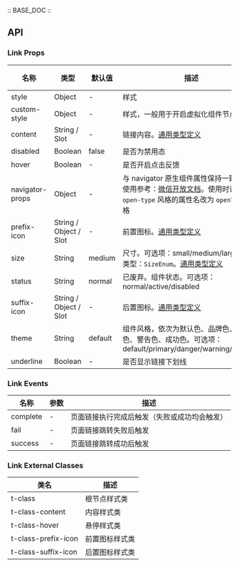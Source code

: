 :: BASE_DOC ::

## API


### Link Props

名称 | 类型 | 默认值 | 描述 | 必传
-- | -- | -- | -- | --
style | Object | - | 样式 | N
custom-style | Object | - | 样式，一般用于开启虚拟化组件节点场景 | N
content | String / Slot | - | 链接内容。[通用类型定义](https://github.com/Tencent/tdesign-miniprogram/blob/develop/packages/components/common/common.ts) | N
disabled | Boolean | false | 是否为禁用态 | N
hover | Boolean | - | 是否开启点击反馈 | N
navigator-props | Object | - | 与 navigator 原生组件属性保持一致，具体使用参考：[微信开放文档](https://developers.weixin.qq.com/miniprogram/dev/component/navigator.html)。使用时请将形如 `open-type` 风格的属性名改为 `openType` 风格 | N
prefix-icon | String / Object / Slot | - | 前置图标。[通用类型定义](https://github.com/Tencent/tdesign-miniprogram/blob/develop/packages/components/common/common.ts) | N
size | String | medium | 尺寸。可选项：small/medium/large。TS 类型：`SizeEnum`。[通用类型定义](https://github.com/Tencent/tdesign-miniprogram/blob/develop/packages/components/common/common.ts) | N
status | String | normal | 已废弃。组件状态。可选项：normal/active/disabled | N
suffix-icon | String / Object / Slot | - | 后置图标。[通用类型定义](https://github.com/Tencent/tdesign-miniprogram/blob/develop/packages/components/common/common.ts) | N
theme | String | default | 组件风格，依次为默认色、品牌色、危险色、警告色、成功色。可选项：default/primary/danger/warning/success | N
underline | Boolean | - | 是否显示链接下划线 | N

### Link Events

名称 | 参数 | 描述
-- | -- | --
complete | \- | 页面链接执行完成后触发（失败或成功均会触发）
fail | \- | 页面链接跳转失败后触发
success | \- | 页面链接跳转成功后触发

### Link External Classes

类名 | 描述
-- | --
t-class | 根节点样式类
t-class-content | 内容样式类
t-class-hover | 悬停样式类
t-class-prefix-icon | 前置图标样式类
t-class-suffix-icon | 后置图标样式类
